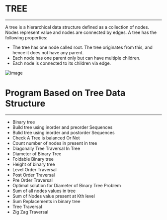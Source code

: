 # TREE
-----------------------------------------------------

A tree is a hierarchical data structure defined as a collection of nodes. Nodes represent value and nodes are connected by edges. A tree has the following properties:

  * The tree has one node called root. The tree originates from this, and hence it does not have any parent.
  * Each node has one parent only but can have multiple children.
  * Each node is connected to its children via edge.

![image](https://user-images.githubusercontent.com/76476273/133416474-4914a88c-3788-4991-b16b-168e2c34814f.png)


# Program Based on Tree Data Structure 
------------------------------------------------------------------------------------------

* Binary tree
* Build tree using inorder and preorder Sequences 
* Bulid tree using inorder and postorder Sequences 
* Check A Tree is balanced Or Not
* Count number of nodes in present in tree
* Diagonally Tree Traversal In Tree
* Diameter of Binary Tree
* Foldable Binary tree
* Height of binary tree
* Level Order Traversal
* Post Order Traversal
* Pre Order Traversal
* Optimal solution for Diameter of Binary Tree Problem
* Sum of all nodes values in tree
* Sum of Nodes value present at Kth level
* Sum Replacements in binary tree
* Tree Traversal
* Zig Zag Traversal
